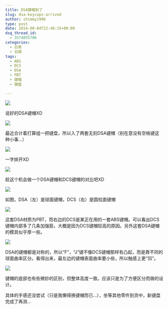 ```yaml
---
title: DSA键帽到了
slug: dsa-keycaps-arrived
author: shimmy1996
type: post
date: 2014-08-04T22:48:15+00:00
dsq_thread_id:
  - 3574855706
categories:
  - 日常
  - 日西
tags:
  - ABS
  - DCS
  - DSA
  - PBT
  - 键帽
  - 键盘

---
```

<img src="/wp-content/uploads/2014/08/IMG_2667.jpg"/>

说好的DSA键帽XD

<img src="/wp-content/uploads/2014/08/IMG_2662.jpg"/>

最近合计着打算组一把键盘，所以入了两套无刻DSA键帽（别在意没有空格键这种小事&#8230;）

<img src="/wp-content/uploads/2014/08/IMG_2665.jpg"/>

一字排开XD

<img src="/wp-content/uploads/2014/08/IMG_2675.jpg"/>

趁这个机会做一个DSA键帽和DCS键帽的对比吧XD

<img src="/wp-content/uploads/2014/08/IMG_2672.jpg"/>

如图，DSA（左）是球面键帽，DCS（右）是圆柱面键帽

<img src="/wp-content/uploads/2014/08/IMG_2673.jpg"/>

这套DSA材质为PBT，而右边的DCS是某正在用的一套ABS键帽。可以看出DCS键帽内部多了几条加强筋，大概是因为DCS键帽较高的原因。另外这套DSA键帽的模具似乎厚一些。

<img src="/wp-content/uploads/2014/08/IMG_2677.jpg"/>

DSA的键帽都是对称的，所以“F”，“J”键不像DCS键帽那样有凸起，而是靠不同的球面曲率区分。看得出来，最左边的键帽表面曲率要小些，所以触感上更“凹”。

<img src="/wp-content/uploads/2014/08/IMG_2681.jpg"/>

键帽的底部也有些微妙的区别，但整体高度一致。应该只是为了方便区分而做的设计。

具体的手感还没尝试（只是我懒得换键帽而已&#8230;），坐等其他零件到货中，新键盘完成了再测&#8230;

 [1]: http://blog.shimmy1996.com/wp-content/uploads/2014/08/IMG_2667.jpg
 [2]: http://blog.shimmy1996.com/wp-content/uploads/2014/08/IMG_2662.jpg
 [3]: http://blog.shimmy1996.com/wp-content/uploads/2014/08/IMG_2665.jpg
 [4]: http://blog.shimmy1996.com/wp-content/uploads/2014/08/IMG_2675.jpg
 [5]: http://blog.shimmy1996.com/wp-content/uploads/2014/08/IMG_2672.jpg
 [6]: http://blog.shimmy1996.com/wp-content/uploads/2014/08/IMG_2673.jpg
 [7]: http://blog.shimmy1996.com/wp-content/uploads/2014/08/IMG_2677.jpg
 [8]: http://blog.shimmy1996.com/wp-content/uploads/2014/08/IMG_2681.jpg
